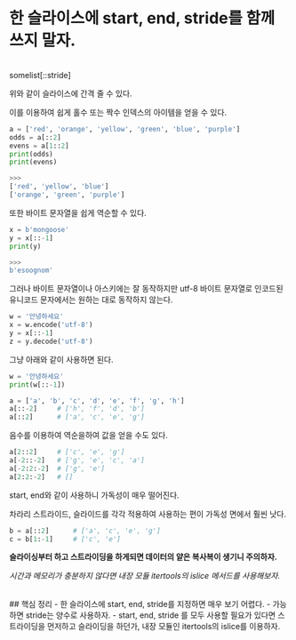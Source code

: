 한 슬라이스에 start, end, stride를 함께 쓰지 말자.
=======

<br />
somelist[::stride]

위와 같이 슬라이스에 간격 줄 수 있다.


이를 이용하여 쉽게 홀수 또는 짝수 인덱스의 아이템을 얻을 수 있다.
```py
a = ['red', 'orange', 'yellow', 'green', 'blue', 'purple']
odds = a[::2]
evens = a[1::2]
print(odds)
print(evens)

>>>
['red', 'yellow', 'blue']
['orange', 'green', 'purple']
```

또한 바이트 문자열을 쉽게 역순할 수 있다.
```py
x = b'mongoose'
y = x[::-1]
print(y)

>>>
b'esoognom'
```

그러나 바이트 문자열이나 아스키에는 잘 동작하지만 utf-8 바이트 문자열로 인코드된 유니코드 문자에서는 원하는 대로 동작하지 않는다.
```py
w = '안녕하세요'
x = w.encode('utf-8')
y = x[::-1]
z = y.decode('utf-8')
```
그냥 아래와 같이 사용하면 된다.

```py
w = '안녕하세요'
print(w[::-1])
```

```py
a = ['a', 'b', 'c', 'd', 'e', 'f', 'g', 'h']
a[::-2]     # ['h', 'f', 'd', 'b']
a[::2]      # ['a', 'c', 'e', 'g']
```
음수를 이용하여 역순을하여 값을 얻을 수도 있다.

```py
a[2::2]     # ['c', 'e', 'g']
a[-2::-2]   # ['g', 'e', 'c', 'a']
a[-2:2:-2]  # ['g', 'e']
a[2:2:-2]   # []
```
start, end와 같이 사용하니 가독성이 매우 떨어진다.

차라리 스트라이드, 슬라이드를 각각 적용하여 사용하는 편이 가독성 면에서 훨씬 낫다.
```py
b = a[::2]      # ['a', 'c', 'e', 'g']
c = b[1:-1]     # ['c', 'e']
```
__슬라이싱부터 하고 스트라이딩을 하게되면 데이터의 얕은 복사복이 생기니 주의하자.__

*시간과 메모리가 충분하지 않다면 내장 모듈 itertools의 islice 메서드를 사용해보자.*

<br />
## 핵심 정리
- 한 슬라이스에 start, end, stride를 지정하면 매우 보기 어렵다.
- 가능하면 stride는 양수로 사용하자.
- start, end, stride 를 모두 사용할 필요가 있다면 스트라이딩을 먼저하고 슬라이딩을 하던가, 내장 모듈인 itertools의 islice를 이용하자.


